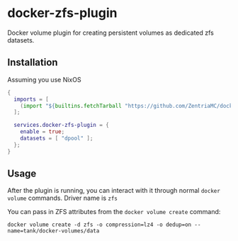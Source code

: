 # docker-zfs-plugin

Docker volume plugin for creating persistent volumes as dedicated zfs datasets.

## Installation

Assuming you use NixOS

```nix
{
  imports = [
    (import "${builtins.fetchTarball "https://github.com/ZentriaMC/docker-zfs-plugin/archive/master.tar.gz"}/nixos")
  ];

  services.docker-zfs-plugin = {
    enable = true;
    datasets = [ "dpool" ];
  };
}
```

## Usage

After the plugin is running, you can interact with it through normal `docker volume` commands. Driver name is `zfs`

You can pass in ZFS attributes from the `docker volume create` command:

`docker volume create -d zfs -o compression=lz4 -o dedup=on --name=tank/docker-volumes/data`
